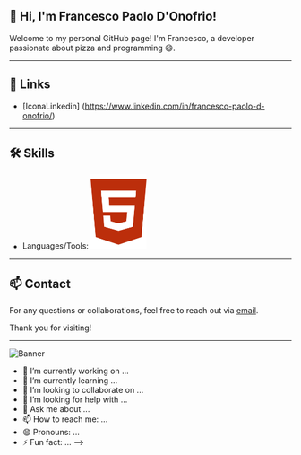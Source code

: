 ## 👋 Hi, I'm Francesco Paolo D'Onofrio!

Welcome to my personal GitHub page! I'm Francesco, a developer passionate about pizza and programming 😄.

---

## 🔗 Links

- [IconaLinkedin] (https://www.linkedin.com/in/francesco-paolo-d-onofrio/)

---

## 🛠️ Skills

- Languages/Tools: <img src="/images/html5.svg" alt="Descrizione dell'immagine" style="width: 100px; height: auto;">


---

## 📫 Contact

For any questions or collaborations, feel free to reach out via [email](geom.francescopaolo@gmail.com).

Thank you for visiting!

---

![Banner](https://via.placeholder.com/800x200.png?text=Welcome+to+my+GitHub)

- 🔭 I’m currently working on ...
- 🌱 I’m currently learning ...
- 👯 I’m looking to collaborate on ...
- 🤔 I’m looking for help with ...
- 💬 Ask me about ...
- 📫 How to reach me: ...
- 😄 Pronouns: ...
- ⚡ Fun fact: ...
-->
